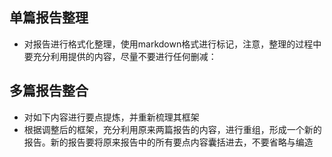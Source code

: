 
## 单篇报告整理
- 对报告进行格式化整理，使用markdown格式进行标记，注意，整理的过程中要充分利用提供的内容，尽量不要进行任何删减：

## 多篇报告整合
- 对如下内容进行要点提炼，并重新梳理其框架
- 根据调整后的框架，充分利用原来两篇报告的内容，进行重组，形成一个新的报告。新的报告要将原来报告中的所有要点内容囊括进去，不要省略与编造

